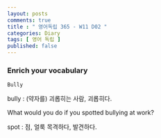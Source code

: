 ```yaml
---
layout: posts
comments: true
title : " 영어독립 365 - W11 D02 "
categories: Diary
tags: [ 영어 독립 ]
published: false
---
```


### Enrich your vocabulary

```text
Bully
```

bully
 : (약자를) 괴롭히는 사람, 괴롭히다.

What would you do if you spotted bullying at work?

spot
 : 점, 얼룩
   목격하다, 발견하다.
